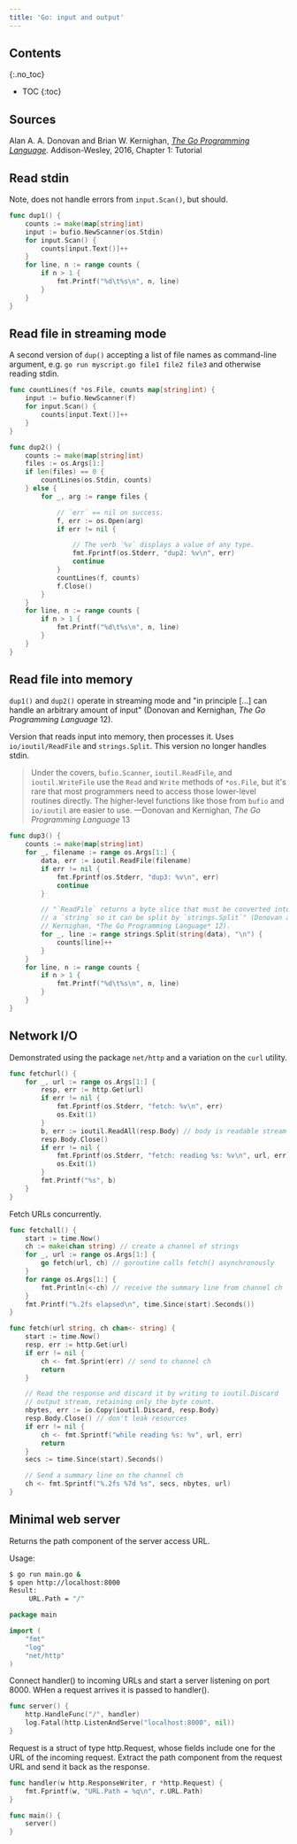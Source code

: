 ```yaml
---
title: 'Go: input and output'
---
```


## Contents
{:.no_toc}

* TOC
{:toc}


## Sources

Alan A. A. Donovan and Brian W. Kernighan, *[The Go Programming Language].*
Addison-Wesley, 2016, Chapter 1: Tutorial

[The Go Programming Language]: http://www.gopl.io/


## Read stdin

Note, does not handle errors from `input.Scan()`, but should.

```go
func dup1() {
    counts := make(map[string]int)
    input := bufio.NewScanner(os.Stdin)
    for input.Scan() {
        counts[input.Text()]++
    }
    for line, n := range counts {
        if n > 1 {
            fmt.Printf("%d\t%s\n", n, line)
        }
    }
}
```


## Read file in streaming mode

A second version of `dup()` accepting a list of file names as command-line
argument, e.g. `go run myscript.go file1 file2 file3` and otherwise
reading stdin.

```go
func countLines(f *os.File, counts map[string]int) {
    input := bufio.NewScanner(f)
    for input.Scan() {
        counts[input.Text()]++
    }
}

func dup2() {
    counts := make(map[string]int)
    files := os.Args[1:]
    if len(files) == 0 {
        countLines(os.Stdin, counts)
    } else {
        for _, arg := range files {

            // `err` == nil on success.
            f, err := os.Open(arg)
            if err != nil {

                // The verb `%v` displays a value of any type.
                fmt.Fprintf(os.Stderr, "dup2: %v\n", err)
                continue
            }
            countLines(f, counts)
            f.Close()
        }
    }
    for line, n := range counts {
        if n > 1 {
            fmt.Printf("%d\t%s\n", n, line)
        }
    }
}
```


## Read file into memory

`dup1()` and `dup2()` operate in streaming mode and "in principle
[...] can handle an arbitrary amount of input" (Donovan and Kernighan,
*The Go Programming Language* 12).

Version that reads input into memory, then processes it. Uses
`io/ioutil/ReadFile` and `strings.Split`. This version no longer
handles stdin.

> Under the covers, `bufio.Scanner`, `ioutil.ReadFile`, and 
> `ioutil.WriteFile` use the `Read` and `Write` methods of `*os.File`,
> but it's rare that most programmers need to access those lower-level
> routines directly. The higher-level functions like those from `bufio`
> and `io/ioutil` are easier to use.
—Donovan and Kernighan, *The Go Programming Language* 13

```go
func dup3() {
    counts := make(map[string]int)
    for _, filename := range os.Args[1:] {
        data, err := ioutil.ReadFile(filename)
        if err != nil {
            fmt.Fprintf(os.Stderr, "dup3: %v\n", err)
            continue
        }

        // "`ReadFile` returns a byte slice that must be converted into
        // a `string` so it can be split by `strings.Split`" (Donovan and 
        // Kernighan, *The Go Programming Language* 12).
        for _, line := range strings.Split(string(data), "\n") {
            counts[line]++
        }
    }
    for line, n := range counts {
        if n > 1 {
            fmt.Printf("%d\t%s\n", n, line)
        }
    }
}
``` 


## Network I/O

Demonstrated using the package `net/http` and a variation on the 
`curl` utility.

```go
func fetchurl() {
    for _, url := range os.Args[1:] {
        resp, err := http.Get(url)
        if err != nil {
            fmt.Fprintf(os.Stderr, "fetch: %v\n", err)
            os.Exit(1)
        }
        b, err := ioutil.ReadAll(resp.Body) // body is readable stream
        resp.Body.Close()
        if err != nil {
            fmt.Fprintf(os.Stderr, "fetch: reading %s: %v\n", url, err)
            os.Exit(1)
        }
        fmt.Printf("%s", b)
    }
}
```

Fetch URLs concurrently.

```go
func fetchall() {
    start := time.Now()
    ch := make(chan string) // create a channel of strings
    for _, url := range os.Args[1:] {
        go fetch(url, ch) // goroutine calls fetch() asynchronously
    }
    for range os.Args[1:] {
        fmt.Println(<-ch) // receive the summary line from channel ch
    }
    fmt.Printf("%.2fs elapsed\n", time.Since(start).Seconds())
}

func fetch(url string, ch chan<- string) {
    start := time.Now()
    resp, err := http.Get(url)
    if err != nil {
        ch <- fmt.Sprint(err) // send to channel ch
        return
    }

    // Read the response and discard it by writing to ioutil.Discard
    // output stream, retaining only the byte count.
    nbytes, err := io.Copy(ioutil.Discard, resp.Body)
    resp.Body.Close() // don't leak resources
    if err != nil {
        ch <- fmt.Sprintf("while reading %s: %v", url, err)
        return
    }
    secs := time.Since(start).Seconds()

    // Send a summary line on the channel ch
    ch <- fmt.Sprintf("%.2fs %7d %s", secs, nbytes, url)
}
```


## Minimal web server

Returns the path component of the server access URL.

Usage:
```sh
$ go run main.go &
$ open http://localhost:8000
Result:
	 URL.Path = "/"
```

```go
package main

import (
	"fmt"
	"log"
	"net/http"
)
```

Connect handler() to incoming URLs and start a server listening on
port 8000. WHen a request arrives it is passed to handler().

```go
func server() {
	http.HandleFunc("/", handler)
	log.Fatal(http.ListenAndServe("localhost:8000", nil))
}
```

Request is a struct of type http.Request, whose fields include one
for the URL of the incoming request. Extract the path component
from the request URL and send it back as the response.

```go
func handler(w http.ResponseWriter, r *http.Request) {
	fmt.Fprintf(w, "URL.Path = %q\n", r.URL.Path)
}

func main() {
	server()
}
```
